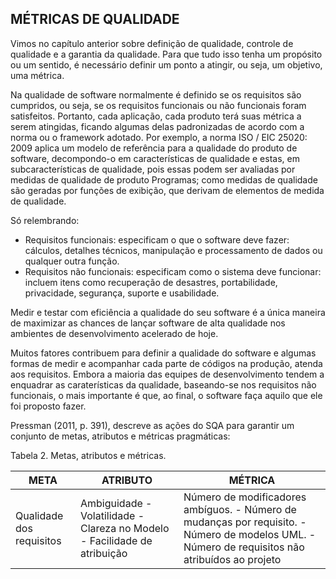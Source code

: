 ## MÉTRICAS DE QUALIDADE
Vimos no capítulo anterior sobre definição de qualidade, controle de qualidade e a garantia da qualidade. Para que tudo isso tenha um propósito ou um sentido, é necessário definir um ponto a atingir, ou seja, um objetivo, uma métrica.

Na qualidade de software normalmente é definido se os requisitos são cumpridos, ou seja, se os requisitos funcionais ou não funcionais foram satisfeitos. Portanto, cada aplicação, cada produto terá suas métrica a serem atingidas, ficando algumas delas padronizadas de acordo com a norma ou o framework adotado. Por exemplo, a norma ISO / EIC 25020: 2009 aplica um modelo de referência para a qualidade do produto de software, decompondo-o em características de qualidade e estas, em subcaracterísticas de qualidade, pois essas podem ser avaliadas por medidas de qualidade de produto Programas; como medidas de qualidade são geradas por funções de exibição, que derivam de elementos de medida de qualidade.

Só relembrando:

- Requisitos funcionais: especificam o que o software deve fazer: cálculos, detalhes técnicos, manipulação e processamento de dados ou qualquer outra função.
- Requisitos não funcionais: especificam como o sistema deve funcionar: incluem itens como recuperação de desastres, portabilidade, privacidade, segurança, suporte e usabilidade.

Medir e testar com eficiência a qualidade do seu software é a única maneira de maximizar as chances de lançar software de alta qualidade nos ambientes de desenvolvimento acelerado de hoje.

Muitos fatores contribuem para definir a qualidade do software e algumas formas de medir e acompanhar cada parte de códigos na produção, atenda aos requisitos. Embora a maioria das equipes de desenvolvimento tendem a enquadrar as caraterísticas da qualidade, baseando-se nos requisitos não funcionais, o mais importante é que, ao final, o software faça aquilo que ele foi proposto fazer.

Pressman (2011, p. 391), descreve as ações do SQA para garantir um conjunto de metas, atributos e métricas pragmáticas:


Tabela 2. Metas, atributos e métricas.


|META|ATRIBUTO|MÉTRICA|
|----|-------|--------|
|Qualidade dos requisitos|Ambiguidade - Volatilidade - Clareza no Modelo - Facilidade de atribuição|Número de modificadores ambíguos. - Número de mudanças por requisito. - Número de modelos UML. - Número de requisitos não atribuídos ao projeto|
